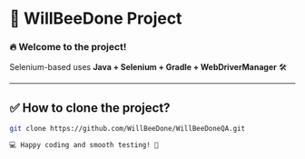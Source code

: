 # 🚀 WillBeeDone Project

### 🔥 Welcome to the project!

Selenium-based uses **Java + Selenium + Gradle + WebDriverManager** 🛠️  

---

## ✅ How to clone the project?

```bash
git clone https://github.com/WillBeeDone/WillBeeDoneQA.git

💻 Happy coding and smooth testing! 🖤
